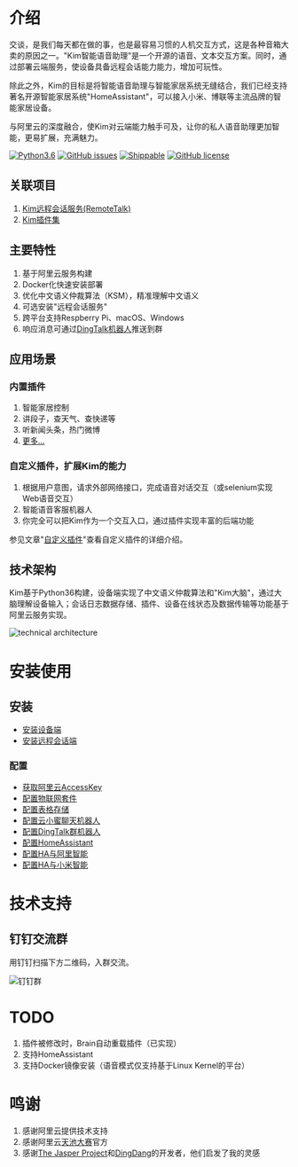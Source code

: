 # 介绍 

交谈，是我们每天都在做的事，也是最容易习惯的人机交互方式，这是各种音箱大卖的原因之一。"Kim智能语音助理"是一个开源的语音、文本交互方案。同时，通过部署云端服务，使设备具备远程会话能力能力，增加可玩性。

除此之外，Kim的目标是将智能语音助理与智能家居系统无缝结合，我们已经支持著名开源智能家居系统"HomeAssistant"，可以接入小米、博联等主流品牌的智能家居设备。

与阿里云的深度融合，使Kim对云端能力触手可及，让你的私人语音助理更加智能，更易扩展，充满魅力。

[![Python3.6](https://img.shields.io/badge/python3.6-green-brightgreen.svg)](https://www.python.org)
[![GitHub issues](https://img.shields.io/github/issues/tenstone/kim-voice-assistant.svg)](https://github.com/tenstone/kim-voice-assistant/issues)
[![Shippable](https://img.shields.io/shippable/5444c5ecb904a4b21567b0ff.svg)]()
[![GitHub license](https://img.shields.io/github/license/tenstone/kim-voice-assistant.svg)](https://github.com/tenstone/kim-voice-assistant/blob/master/LICENSE)

## 关联项目

1. [Kim远程会话服务(RemoteTalk)](https://github.com/tenstone/kim-voice-assistant-remotetalk)
1. [Kim插件集](https://github.com/tenstone/kim-voice-assistant-plugins)

## 主要特性

1. 基于阿里云服务构建
1. Docker化快速安装部署
1. 优化中文语义仲裁算法（KSM），精准理解中文语义
2. 可选安装"远程会话服务"
2. 跨平台支持Respberry Pi、macOS、Windows
1. 响应消息可通过[DingTalk机器人](DingTalk机器人)推送到群

## 应用场景

### 内置插件

1. 智能家居控制
1. 讲段子，查天气、查快递等
1. 听新闻头条，热门微博
1. [更多...](https://github.com/tenstone/kim-voice-assistant/wiki/自定义插件)

### 自定义插件，扩展Kim的能力

1. 根据用户意图，请求外部网络接口，完成语音对话交互（或selenium实现Web语音交互）
1. 智能语音客服机器人
1. 你完全可以把Kim作为一个交互入口，通过插件实现丰富的后端功能

参见文章"[自定义插件](https://github.com/tenstone/kim-voice-assistant/wiki/自定义插件)"查看自定义插件的详细介绍。


## 技术架构

Kim基于Python36构建，设备端实现了中文语义仲裁算法和"Kim大脑"，通过大脑理解设备输入；会话日志数据存储、插件、设备在线状态及数据传输等功能基于阿里云服务实现。

![technical architecture](https://raw.githubusercontent.com/tenstone/kim-voice-assistant/master/images/technical_architecture.png)


# 安装使用

## 安装

* [安装设备端](https://github.com/tenstone/kim-voice-assistant/wiki/安装(IotClient))
* [安装远程会话端](https://github.com/tenstone/kim-voice-assistant/wiki/安装(RemoteTalk))

### 配置

* [获取阿里云AccessKey](https://github.com/tenstone/kim-voice-assistant/wiki/获取阿里云AccessKey)
* [配置物联网套件](https://github.com/tenstone/kim-voice-assistant/wiki/配置物联网套件)
* [配置表格存储](https://github.com/tenstone/kim-voice-assistant/wiki/配置表格存储)
* [配置云小蜜聊天机器人](https://github.com/tenstone/kim-voice-assistant/wiki/配置云小蜜聊天机器人)
* [配置DingTalk群机器人](https://github.com/tenstone/kim-voice-assistant/wiki/配置DingTalk群机器人)
* [配置HomeAssistant](https://github.com/tenstone/kim-voice-assistant/wiki/)
* [配置HA与阿里智能](https://github.com/tenstone/kim-voice-assistant/wiki/)
* [配置HA与小米智能](https://github.com/tenstone/kim-voice-assistant/wiki/配置HA与小米智能)

# 技术支持

## 钉钉交流群

用钉钉扫描下方二维码，入群交流。

![钉钉群](https://raw.githubusercontent.com/tenstone/kim-voice-assistant/master/images/dingdingqun.jpg)

# TODO

1. 插件被修改时，Brain自动重载插件（已实现）
1. 支持HomeAssistant
1. 支持Docker镜像安装（语音模式仅支持基于Linux Kernel的平台）

# 鸣谢

1. 感谢阿里云提供技术支持
1. 感谢阿里云[天池大赛](https://tianchi.aliyun.com/)官方
1. 感谢[The Jasper Project](http://jasperproject.github.io/)和[DingDang](https://github.com/wzpan/dingdang-robot)的开发者，他们启发了我的灵感





